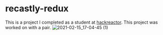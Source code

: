 # recastly-redux
This is a project I completed as a student at [hackreactor](http://hackreactor.com). This project was worked on with a pair.
![2021-02-15_17-04-45 (1)](https://user-images.githubusercontent.com/61848395/108006405-393a9580-6fb0-11eb-84cc-b3f7fa133b48.gif)
